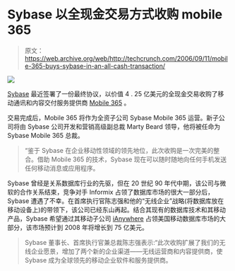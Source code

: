 # Sybase 以全现金交易方式收购 mobile 365 

> 原文：<https://web.archive.org/web/http://techcrunch.com/2006/09/11/mobile-365-buys-sybase-in-an-all-cash-transaction/>

![](img/ba3cfa224641400d2fbc5bc95c4f4eb4.png)

[Sybase](https://web.archive.org/web/20171229100249/http://www.sybase.com/) 最近签署了一份最终协议，以价值 4 . 25 亿美元的全现金交易收购了移动通讯和内容交付服务提供商 [Mobile 365](https://web.archive.org/web/20171229100249/http://www.mobile365.com/) 。

交易完成后，Mobile 365 将作为全资子公司 Sybase Mobile 365 运营。新子公司将由 Sybase 公司开发和营销高级副总裁 Marty Beard 领导，他将被任命为 Sybase Mobile 365 总裁。

> “鉴于 Sybase 在企业移动性领域的领先地位，此次收购是一次完美的整合。借助 Mobile 365 的技术，Sybase 现在可以随时随地向任何手机发送任何移动消息或应用程序。

Sybase 曾经是关系数据库行业的先驱，但在 20 世纪 90 年代中期，该公司与微软的合作关系结束，竞争对手 Informix 占领了数据库市场的很大一部分后，Sybase 遭遇了不幸。在首席执行官陈志强和他的“无线企业”战略(将数据库放在移动设备上)的带领下，该公司已经东山再起。结合其现有的数据库技术和其移动产品，Sybase 希望通过其移动子公司 [iAnywhere](https://web.archive.org/web/20171229100249/http://www.ianywhere.com/) 占领美国移动数据库市场的大部分，该市场预计到 2008 年将增长到 75 亿美元。

> Sybase 董事长、首席执行官兼总裁陈志强表示:“此次收购扩展了我们的无线企业愿景，增加了两个新的企业渠道——无线运营商和内容提供商，使 Sybase 成为全球领先的移动企业软件和服务提供商。